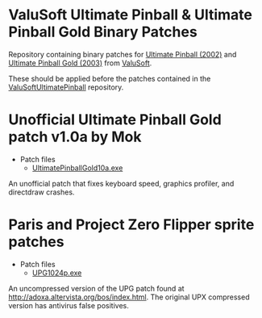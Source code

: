 # ValuSoft Ultimate Pinball & Ultimate Pinball Gold Binary Patches

Repository containing binary patches for [Ultimate Pinball (2002)](https://www.mobygames.com/game/45793/ultimate-pinball) and [Ultimate Pinball Gold (2003)](http://pc.gamespy.com/pc/ultimate-pinball-gold/) from [ValuSoft](https://www.mobygames.com/company/1828/valusoft-inc/).

These should be applied before the patches contained in the [ValuSoftUltimatePinball](https://github.com/snaphat/ValuSoftUltimatePinballPatches) repository.

# Unofficial Ultimate Pinball Gold patch v1.0a by Mok
- Patch files
  - [UltimatePinballGold10a.exe](https://github.com/snaphat/ValuSoftUltimatePinballBinaryPatches/raw/main/UltimatePinballGold10a.exe)

An unofficial patch that fixes keyboard speed, graphics profiler, and directdraw crashes.

# Paris and Project Zero Flipper sprite patches
- Patch files
  - [UPG1024p.exe](https://github.com/snaphat/ValuSoftUltimatePinballBinaryPatches/raw/main/UPG1024p.exe)
 
An uncompressed version of the UPG patch found at http://adoxa.altervista.org/bos/index.html. The original UPX compressed version has antivirus false positives.
